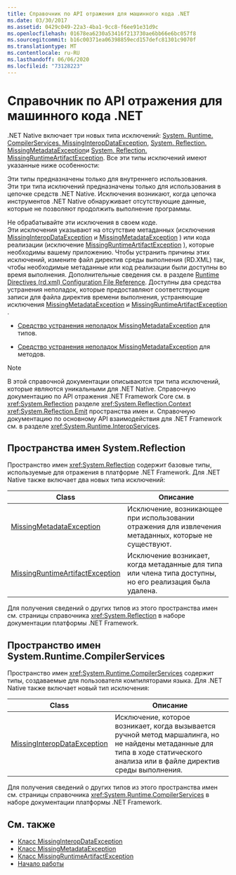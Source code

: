 ```yaml
---
title: Справочник по API отражения для машинного кода .NET
ms.date: 03/30/2017
ms.assetid: 0429c049-22a3-4ba1-9cc8-f6ee91e31d9c
ms.openlocfilehash: 01678ea6230a53416f213730ae6bb66e6bc057f8
ms.sourcegitcommit: b16c00371ea06398859ecd157defc81301c9070f
ms.translationtype: MT
ms.contentlocale: ru-RU
ms.lasthandoff: 06/06/2020
ms.locfileid: "73128223"
---
```

# <a name="net-native-reflection-api-reference"></a>Справочник по API отражения для машинного кода .NET
.NET Native включает три новых типа исключений: [System. Runtime. CompilerServices. MissingInteropDataException](missinginteropdataexception-class-net-native.md), [System. Reflection. MissingMetadataException](missingmetadataexception-class-net-native.md)и [System. Reflection. MissingRuntimeArtifactException](missingruntimeartifactexception-class-net-native.md). Все эти типы исключений имеют указанные ниже особенности:  
  
 Эти типы предназначены только для внутреннего использования.  
 Эти три типа исключений предназначены только для использования в цепочке средств .NET Native. Исключения возникают, когда цепочка инструментов .NET Native обнаруживает отсутствующие данные, которые не позволяют продолжить выполнение программы.  
  
 Не обрабатывайте эти исключения в своем коде.  
 Эти исключения указывают на отсутствие метаданных (исключения [MissingInteropDataException](missinginteropdataexception-class-net-native.md) и [MissingMetadataException](missingmetadataexception-class-net-native.md) ) или кода реализации (исключение [MissingRuntimeArtifactException](missingruntimeartifactexception-class-net-native.md) ), которые необходимы вашему приложению. Чтобы устранить причины этих исключений, измените файл директив среды выполнения (RD.XML) так, чтобы необходимые метаданные или код реализации были доступны во время выполнения. Дополнительные сведения см. в разделе [Runtime Directives (rd.xml) Configuration File Reference](runtime-directives-rd-xml-configuration-file-reference.md). Доступны два средства устранения неполадок, которые предоставляют соответствующие записи для файла директив времени выполнения, устраняющие исключения [MissingMetadataException](missingmetadataexception-class-net-native.md) и [MissingRuntimeArtifactException](missingruntimeartifactexception-class-net-native.md) .  
  
- [Средство устранения неполадок MissingMetadataException](https://dotnet.github.io/native/troubleshooter/type.html) для типов.  
  
- [Средство устранения неполадок MissingMetadataException](https://dotnet.github.io/native/troubleshooter/method.html) для методов.  
  
> [!NOTE]
> В этой справочной документации описываются три типа исключений, которые являются уникальными для .NET Native. Справочную документацию по API отражения .NET Framework Core см. в <xref:System.Reflection> разделе <xref:System.Reflection.Context> <xref:System.Reflection.Emit> пространства имен и. Справочную документацию по основному API взаимодействия для .NET Framework см. в разделе <xref:System.Runtime.InteropServices>.  
  
## <a name="systemreflection-namespace"></a>Пространства имен System.Reflection  
 Пространство имен <xref:System.Reflection> содержит базовые типы, используемые для отражения в платформе .NET Framework. Для .NET Native также включает два новых типа исключений:  
  
|Class|Описание|  
|-----------|-----------------|  
|[MissingMetadataException](missingmetadataexception-class-net-native.md)|Исключение, возникающее при использовании отражения для извлечения метаданных, которые не существуют.|  
|[MissingRuntimeArtifactException](missingruntimeartifactexception-class-net-native.md)|Исключение возникает, когда метаданные для типа или члена типа доступны, но его реализация была удалена.|  
  
 Для получения сведений о других типов из этого пространства имен см. страницы справочника <xref:System.Reflection> в наборе документации платформы .NET Framework.  
  
## <a name="systemruntimecompilerservices-namespace"></a>Пространство имен System.Runtime.CompilerServices  
 Пространство имен <xref:System.Runtime.CompilerServices> содержит типы, создаваемые для пользователя компиляторами языка. Для .NET Native также включает новый тип исключения:  
  
|Class|Описание|  
|-----------|-----------------|  
|[MissingInteropDataException](missinginteropdataexception-class-net-native.md)|Исключение, которое возникает, когда вызывается ручной метод маршалинга, но не найдены метаданные для типа в ходе статического анализа или в файле директив среды выполнения.|  
  
 Для получения сведений о других типов из этого пространства имен см. страницы справочника <xref:System.Runtime.CompilerServices> в наборе документации платформы .NET Framework.  
  
## <a name="see-also"></a>См. также

- [Класс MissingInteropDataException](missinginteropdataexception-class-net-native.md)
- [Класс MissingMetadataException](missingmetadataexception-class-net-native.md)
- [Класс MissingRuntimeArtifactException](missingruntimeartifactexception-class-net-native.md)
- [Начало работы](getting-started-with-net-native.md)
